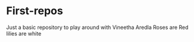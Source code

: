 # First-repos
Just a basic repository to play around with
Vineetha Aredla
Roses are Red
lilies are white


